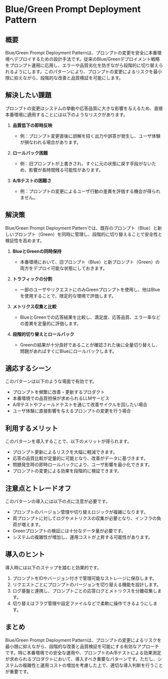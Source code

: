 # Blue/Green Prompt Deployment Pattern

## 概要

Blue/Green Prompt Deployment Patternは、プロンプトの変更を安全に本番環境へデプロイするための設計手法です。従来のBlue/Greenデプロイメント戦略をプロンプト運用に応用し、エラーや品質劣化を防ぎながら段階的に切り替えられるようにします。このパターンにより、プロンプトの変更によるリスクを最小限に抑えながら、段階的な改善と品質検証を可能にします。

## 解決したい課題

プロンプトの変更はシステムの挙動や応答品質に大きな影響を与えるため、直接本番環境に適用することには以下のようなリスクがあります。

1. **品質低下の即時反映**
   - 例：プロンプト変更直後に誤解を招く出力や誤答が発生し、ユーザ体験が損なわれる場合があります。

2. **ロールバック困難**
   - 例：旧プロンプトが上書きされ、すぐに元の状態に戻す手段がないため、影響が長時間残る可能性があります。

3. **A/Bテストの困難さ**
   - 例：プロンプトの変更によるユーザ行動の差異を評価する機会が得られません。

## 解決策

Blue/Green Prompt Deployment Patternでは、既存のプロンプト（Blue）と新しいプロンプト（Green）を同時に管理し、段階的に切り替えることで安全性と検証性を高めます。

1. **BlueとGreenの同時保持**
   - 本番環境において、旧プロンプト（Blue）と新プロンプト（Green）の両方をデプロイ可能な状態にしておきます。

2. **トラフィックの分割**
   - 一部のユーザやリクエストにのみGreenプロンプトを使用し、他はBlueを使用することで、限定的な環境で評価します。

3. **メトリクス収集と比較**
   - BlueとGreenでの応答結果を比較し、満足度、応答品質、エラー率などの差異を定量的に評価します。

4. **段階的切り替えとロールバック**
   - Greenの結果が十分良好であることが確認された後に全量切り替えし、問題があればすぐにBlueにロールバックします。

## 適応するシーン

このパターンは以下のような場面で有効です。

- プロンプトを頻繁に改善・更新するプロダクト
- 本番環境での品質担保が求められるLLMサービス
- A/Bテストやフィールドテストを通じて改善サイクルを回したい場合
- ユーザ体験に直接影響を与えるプロンプトの変更を行う場合

## 利用するメリット

このパターンを導入することで、以下のメリットが得られます。

- プロンプト更新によるリスクを大幅に軽減できます。
- 応答の品質比較が定量的に可能となり、改善がデータに基づきます。
- 問題発生時の即時ロールバックにより、ユーザ影響を最小化できます。
- プロンプトの変更による効果を段階的に検証できます。

## 注意点とトレードオフ

このパターンの導入には以下の点に注意が必要です。

- プロンプトのバージョン管理や切り替えロジックが複雑になります。
- 両プロンプトに対してログやメトリクスの収集が必要となり、インフラの負荷が増えます。
- Greenプロンプトの検証には十分なデータ量が必要です。
- システムの複雑性が増加し、運用コストが上昇する可能性があります。

## 導入のヒント

導入時には以下のステップを踏むと効果的です。

1. プロンプトをIDやバージョン付きで管理可能なストレージに保存します。
2. リクエストごとにプロンプトのバージョンを切り替える機能を設計します。
3. ログ基盤と連携し、プロンプトごとの応答ログとメトリクスを分離収集します。
4. 切り替えはフラグ管理や設定ファイルなどで柔軟に操作できるようにします。

## まとめ

Blue/Green Prompt Deployment Patternは、プロンプトの変更によるリスクを最小限に抑えながら、段階的な改善と品質検証を可能にする有効なアプローチです。特に本番環境での安全な運用や、プロンプトのA/Bテストによる効果測定が求められるプロダクトにおいて、導入すべき重要なパターンです。ただし、システムの複雑性と運用コストの増加を考慮した上で、適切な導入判断を行うことが重要です。
